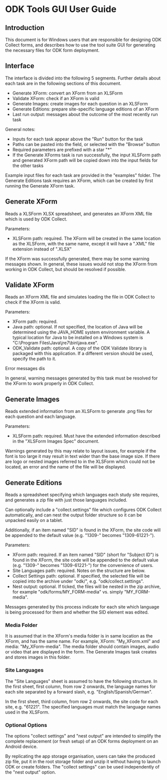 # ODK Tools GUI User Guide


## Introduction
This document is for Windows users that are responsible for designing ODK Collect forms, and describes how to use the tool suite GUI for generating the necessary files for ODK form deployment.


## Interface
The interface is divided into the following 5 segments. Further details about each task are in the following sections of this document.

- Generate XForm: convert an XForm from an XLSForm
- Validate XForm: check if an XForm is valid
- Generate Images: create images for each question in an XLSForm
- Generate Editions: prepare site-specific language editions of an XForm
- Last run output: messages about the outcome of the most recently run task

General notes:

- Inputs for each task appear above the "Run" button for the task
- Paths can be pasted into the field, or selected with the "Browse" button
- Required parameters are prefixed with a star "*"
- If the Generate XForms task is run successfully, the input XLSForm path and generated XForm path will be copied down into the input fields for the other tasks

Example input files for each task are provided in the "examples" folder. The Generate Editions task requires an XForm, which can be created by first running the Generate XForm task.


## Generate XForm
Reads a XLSForm XLSX spreadsheet, and generates an XForm XML file which is used by ODK Collect.

Parameters:

- XLSForm path: required. The XForm will be created in the same location as the XLSForm, with the same name, except it will have a ".XML" file extension instead of ".XLSX"

If the XForm was successfully generated, there may be some warning messages shown. In general, these issues would not stop the XForm from working in ODK Collect, but should be resolved if possible.


## Validate XForm
Reads an XForm XML file and simulates loading the file in ODK Collect to check if the XForm is valid.

Parameters:

- XForm path: required.
- Java path: optional. If not specified, the location of Java will be determined using the JAVA_HOME system environment variable. A typical location for Java to be installed on a Windows system is "C:\\Program Files\\Java\\jre7\\bin\\java.exe".
- ODK_Validate path: optional. A copy of the ODK Validate library is packaged with this application. If a different version should be used, specify the path to it.
 
Error messages dis

In general, warning messages generated by this task must be resolved for the XForm to work properly in ODK Collect.


## Generate Images
Reads extended information from an XLSForm to generate .png files for each question and each language.

Parameters:

- XLSForm path: required. Must have the extended information described in the "XLSForm Images Spec" document.

Warnings generated by this may relate to layout issues, for example if the font is too large it may result in text wider than the base image size. If there are logo or nested images referred to in the XLSForm which could not be located, an error and the name of the file will be displayed.


## Generate Editions
Reads a spreadsheet specifying which languages each study site requires, and generates a zip file with just those languages included. 

Can optionally include a "collect.settings" file which configures ODK Collect automatically, and can nest the output folder structure so it can be unpacked easily on a tablet. 

Additionally, if an item named "SID" is found in the XForm, the site code
will be appended to the default value (e.g. "1309-" becomes "1309-61221-").

Parameters:

- XForm path: required. If an item named "SID" (short for "Subject ID") is found in the XForm, the site code will be appended to the default value (e.g. "1309-" becomes "1309-61221-") for the convenience of users.
- Site Languages path: required. Notes on the structure are below.
- Collect Settings path: optional. If specified, the selected file will be copied into the archive under "odk/", e.g. "odk/collect.settings".
- Nest output: optional. If ticked, the files will be nested in the zip archive, for example "odk/forms/MY_FORM-media" vs. simply "MY_FORM-media".

Messages generated by this process indicate for each site which language is being processed for them and whether the SID element was edited.


### Media Folder
It is assumed that in the XForm's media folder is in same location as the XForm, and has the same name. For example, XForm: "My_XForm.xml" and media: "My_XForm-media". The media folder should contain images, audio or video that are displayed in the form. The Generate Images task creates and stores images in this folder.


### Site Languages
The "Site Languages" sheet is assumed to have the following structure. In the first sheet, first column, from row 2 onwards, the language names for each site separated by a forward slash, e.g. "English/Spanish/German". 

In the first sheet, third column, from row 2 onwards, the site code for each site, e.g.
"61221". The specified languages must match the language names used in the XLSForm.

### Optional Options
The options "collect settings" and "nest output" are intended to simplify the complete replacement (or fresh setup) of an ODK forms deployment on an Android device. 

By replicating the app storage organisation, users can take the produced zip file, put it in the root storage folder and unzip it without having to launch ODK or create folders. The "collect settings" can be used independently of the "nest output" option.
